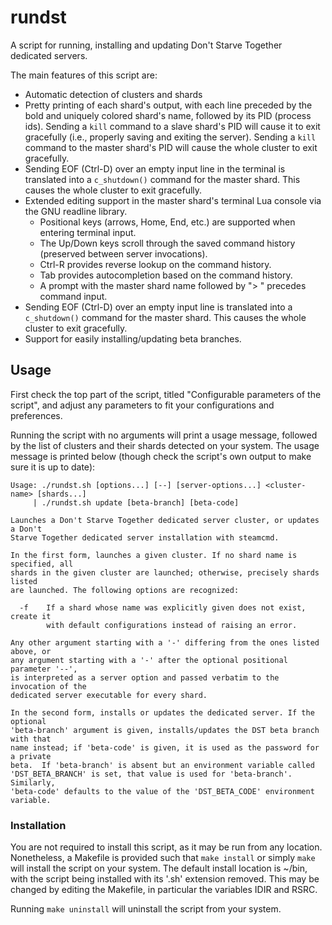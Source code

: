 # rundst

A script for running, installing and updating Don't Starve Together dedicated servers.

The main features of this script are:
* Automatic detection of clusters and shards
* Pretty printing of each shard's output, with each line preceded by the bold and uniquely colored shard's name, followed by its PID (process ids). Sending a `kill` command to a slave shard's PID will cause it to exit gracefully (i.e., properly saving and exiting the server). Sending a `kill` command to the master shard's PID will cause the whole cluster to exit gracefully.
* Sending EOF (Ctrl-D) over an empty input line in the terminal is translated into a `c_shutdown()` command for the master shard. This causes the whole cluster to exit gracefully.
* Extended editing support in the master shard's terminal Lua console via the GNU readline library.
    * Positional keys (arrows, Home, End, etc.) are supported when entering terminal input.
    * The Up/Down keys scroll through the saved command history (preserved between server invocations).
    * Ctrl-R provides reverse lookup on the command history.
    * Tab provides autocompletion based on the command history.
    * A prompt with the master shard name followed by "> " precedes command input.
* Sending EOF (Ctrl-D) over an empty input line is translated into a `c_shutdown()` command for the master shard. This causes the whole cluster to exit gracefully.
* Support for easily installing/updating beta branches.

## Usage

First check the top part of the script, titled "Configurable parameters of the script", and adjust any parameters to fit your configurations and preferences.

Running the script with no arguments will print a usage message, followed by the list of clusters and their shards detected on your system. The usage message is printed below (though check the script's own output to make sure it is up to date):

    Usage: ./rundst.sh [options...] [--] [server-options...] <cluster-name> [shards...]
    	 | ./rundst.sh update [beta-branch] [beta-code]
    
    Launches a Don't Starve Together dedicated server cluster, or updates a Don't
    Starve Together dedicated server installation with steamcmd.
    	
    In the first form, launches a given cluster. If no shard name is specified, all
    shards in the given cluster are launched; otherwise, precisely shards listed
    are launched. The following options are recognized:
    
      -f	If a shard whose name was explicitly given does not exist, create it
    		with default configurations instead of raising an error.
    
    Any other argument starting with a '-' differing from the ones listed above, or
    any argument starting with a '-' after the optional positional parameter '--',
    is interpreted as a server option and passed verbatim to the invocation of the
    dedicated server executable for every shard.
    
    In the second form, installs or updates the dedicated server. If the optional
    'beta-branch' argument is given, installs/updates the DST beta branch with that
    name instead; if 'beta-code' is given, it is used as the password for a private
    beta.  If 'beta-branch' is absent but an environment variable called
    'DST_BETA_BRANCH' is set, that value is used for 'beta-branch'. Similarly,
    'beta-code' defaults to the value of the 'DST_BETA_CODE' environment variable.
    
### Installation

You are not required to install this script, as it may be run from any location. Nonetheless, a Makefile is provided such that `make install` or simply `make` will install the script on your system. The default install location is ~/bin, with the script being installed with its '.sh' extension removed. This may be changed by editing the Makefile, in particular the variables IDIR and RSRC.

Running `make uninstall` will uninstall the script from your system.

